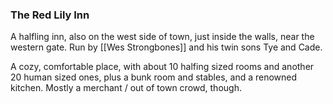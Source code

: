 ### The Red Lily Inn

A halfling inn, also on the west side of town, just inside the walls, near the western gate. Run by [[Wes Strongbones]] and his twin sons Tye and Cade. 

A cozy, comfortable place, with about 10 halfing sized rooms and another 20 human sized ones, plus a bunk room and stables, and a renowned kitchen. Mostly a merchant / out of town crowd, though.


